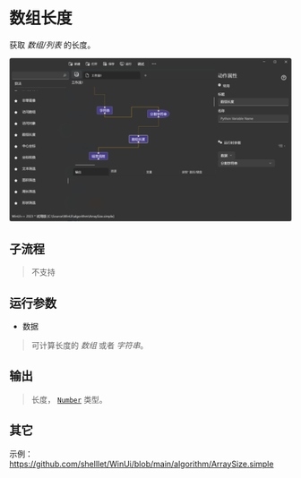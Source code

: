 # 数组长度 
获取 *数组/列表* 的长度。

![ArraySize](./images/08.png ':size=90%')

## 子流程

> 不支持

## 运行参数

* 数据
> 可计算长度的 *数组* 或者 *字符串*。
## 输出
  
>    长度， [`Number`](./types/Number.md) 类型。


## 其它

示例：https://github.com/shelllet/WinUi/blob/main/algorithm/ArraySize.simple
